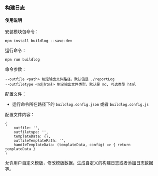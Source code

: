 ### 构建日志

#### 使用说明

安装模块包命令：
```
npm install buildlog --save-dev
```

运行命令：
```
npm run buildlog
```

命令参数：
```
--outfile <path> 制定输出文件路径，默认值是 ./reportLog
--outfiletype <md|html> 制定输出文件类型，默认是 md, 可选类型 html
```
配置文件：
- 运行命令所在路径下的 `buildlog.config.json` 或者 `buildlog.config.js`

配置文件内容：
```
{
    outfile: '',
    outfiletype: '',
    templateData: {},
    outfileTemplatePath: '',
    handleTemplateData: (templateData, config) => { return templateData }
}
```
允许用户自定义模版，修改模版数据，生成自定义的构建日志或者添加日志数据等。
